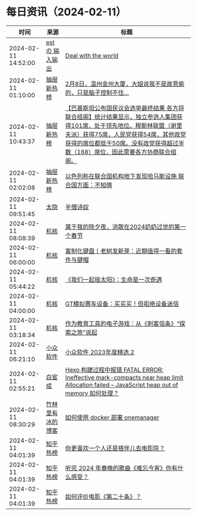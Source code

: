﻿# 每日资讯（2024-02-11）

|时间|来源|标题|
|---|---|---|
|2024-02-11 14:52:00|[est の 输入输出](https://blog.est.im/rss)|[Deal with the world](https://blog.est.im/2024/stderr-03)|
|2024-02-11 01:10:00|[抽屉新热榜](http://dig.chouti.com/feed.xml)|[2月8日，温州金州大厦，大姐说我不是故意偷的，只是脑子控制不住…](https://dig.chouti.com/link/41505832)|
|2024-02-11 10:43:37|[抽屉新热榜](http://dig.chouti.com/feed.xml)|[【巴基斯坦公布国民议会选举最终结果 各方将联合组阁】统计结果显示，独立参选人集团获得101席，处于领先地位。穆斯林联盟（谢里夫派）获得75席，人民党获得54席，其他政党获得的席位都低于50席。没有政党获得超过半数（168）席位，因此需要各方协商联合组阁。](https://dig.chouti.com/link/41509072)|
|2024-02-11 02:02:08|[抽屉新热榜](http://dig.chouti.com/feed.xml)|[以色列称在联合国机构地下发现哈马斯设施 联合国方面：不知情](https://dig.chouti.com/link/41506037)|
|2024-02-11 09:51:45|[太隐](https://wangyurui.com/feed.xml)|[半僧诗奴](https://wangyurui.com/posts/ban-seng-shi-nu-d88db69b)|
|2024-02-11 08:08:39|[机核](https://www.gcores.com/rss)|[属于我的除夕夜，消散在2024奶奶过世的第一个春节](https://www.gcores.com/articles/177560)|
|2024-02-11 06:00:00|[机核](https://www.gcores.com/rss)|[客制化键盘丨老树发新芽：近期值得一看的套件与键帽](https://www.gcores.com/articles/177548)|
|2024-02-11 05:44:22|[机核](https://www.gcores.com/rss)|[《我们一起摇太阳》：生命是一次奇遇](https://www.gcores.com/articles/177563)|
|2024-02-11 04:00:00|[机核](https://www.gcores.com/rss)|[GT模拟赛车设备：买买买！但拒绝设备迷信](https://www.gcores.com/videos/177543)|
|2024-02-11 03:18:34|[机核](https://www.gcores.com/rss)|[作为教育工具的电子游戏：从《刺客信条》“探索之旅”说起](https://www.gcores.com/articles/177559)|
|2024-02-11 06:21:10|[小众软件](https://www.appinn.com/feed/)|[小众软件 2023年度精选.2](https://www.appinn.com/appinn-2023-top-15-list-2/)|
|2024-02-11 02:55:21|[白宦成](https://www.ixiqin.com/feed/)|[Hexo 构建过程中报错 FATAL ERROR: Ineffective mark-compacts near heap limit Allocation failed – JavaScript heap out of memory 如何处理？](https://www.ixiqin.com/2024/02/11/hexo-error-during-construction-data-error-effective-mark/)|
|2024-02-11 08:30:29|[竹林里有冰的博客](https://zhul.in/rss.xml)|[如何使用 docker 部署 onemanager](https://zhul.in/2024/02/11/how-to-deploy-onemanager-with-docker/)|
|2024-02-11 04:01:39|[知乎热榜](https://rss.mifaw.com/articles/5c8bb11a3c41f61efd36683e/5c919d543882afa09dff3fa3)|[你更喜欢一个人还是搭伴儿去电影院？](https://www.zhihu.com/question/643400563)|
|2024-02-11 04:01:39|[知乎热榜](https://rss.mifaw.com/articles/5c8bb11a3c41f61efd36683e/5c919d543882afa09dff3fa3)|[听完 2024 年春晚的歌曲《难忘今宵》你有什么感受？](https://www.zhihu.com/question/643809289)|
|2024-02-11 04:01:39|[知乎热榜](https://rss.mifaw.com/articles/5c8bb11a3c41f61efd36683e/5c919d543882afa09dff3fa3)|[如何评价电影《第二十条》？](https://www.zhihu.com/question/639453443)|
